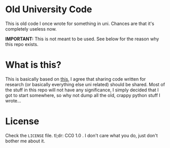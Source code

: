 # Old University Code

This is old code I once wrote for something in uni. Chances are that it's completely useless now.

**IMPORTANT:** This is not meant to be used. See below for the reason why this repo exists.

# What is this?

This is basically based on [this](the-article-thing), I agree that sharing code written for research (or basically everything else uni related) should be shared.
Most of the stuff in this repo will not have any significance, I simply decided that I got to start somewhere, so why not dump all the old, crappy python stuff I wrote...

# License
Check the `LICENSE` file. tl;dr: CC0 1.0 . I don't care what you do, just don't bother me about it.

[the-article-thing]: http://matt.might.net/articles/crapl/
